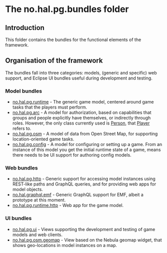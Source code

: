 # The no.hal.pg.bundles folder

## Introduction

This folder contains the bundles for the functional elements of the framework. 

## Organisation of the framework

The bundles fall into three categories: models, (generic and specific) web support, and Eclipse UI bundles useful during development and testing.

### Model bundles
- [no.hal.pg.runtime](no.hal.pg.runtime/) - The generic game model, centered around game tasks that the players must perform.
- [no.hal.pg.arc](no.hal.pg.arc/) - A model for authorization, based on capabilities that groups and people explicitly have themselves, or indirectly through roles. However, the only class currently used is [Person](no.hal.pg.arc/#Person), that [Player](no.hal.pg.runtime/#Player) refers to.
- [no.hal.pg.osm](no.hal.pg.osm/) - A model of data from Open Street Map, for supporting location-oriented game tasks.
- [no.hal.pg.config](no.hal.pg.config/) - A model for configuring or setting up a game. From an instance of this model you get the initial runtime state of a game, means there needs to be UI support for authoring config models. 

### Web bundles
- [no.hal.pg.http](no.hal.pg.http/) - Generic support for accessing model instances using REST-like paths and GraphQL queries, and for providing web apps for model objects.
- [no.hal.graphql.emf](no.hal.graphql.emf/) - Generic GraphQL support for EMF, albeit a prototype at this moment.
- [no.hal.pg.runtime.http](no.hal.pg.runtime.http/) - Web app for the game model.

### UI bundles
- [no.hal.pg.ui](no.hal.pg.ui/) - Views supporting the development and testing of game models and web clients.
- [no.hal.pg.osm.geomap](no.hal.pg.osm.geomap/) - View based on the Nebula geomap widget, that shows geo-locations in model instances on a map.
